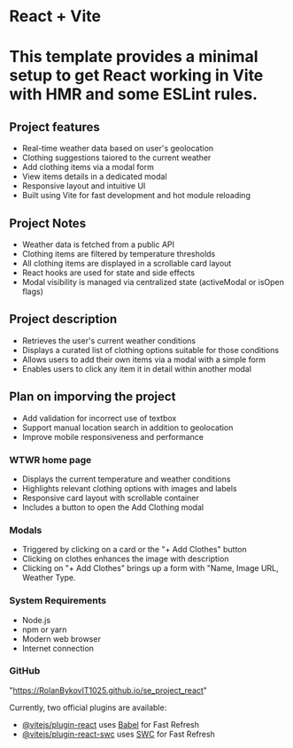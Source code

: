 # React + Vite
# This template provides a minimal setup to get React working in Vite with HMR and some ESLint rules.

## Project features
- Real-time weather data based on user's geolocation
- Clothing suggestions taiored to the current weather
- Add clothing items via a modal form
- View items details in  a dedicated modal
- Responsive layout and intuitive UI
- Built using Vite for fast development and hot module reloading

## Project Notes
- Weather data is fetched from a public API
- Clothing items are filtered by temperature thresholds
- All clothing items are displayed in a scrollable card layout
- React hooks are used for state and side effects
- Modal visibility is managed via centralized state (activeModal or isOpen flags) 

## Project description
- Retrieves the user's current weather conditions
- Displays a curated list of clothing options suitable for those conditions
- Allows users to add their own items via a modal with a simple form
- Enables users to click any item it in detail within another modal

## Plan on imporving the project
- Add validation for incorrect use of textbox
- Support manual location search in addition to geolocation
- Improve mobile responsiveness and performance

### WTWR home page
- Displays the current temperature and weather conditions
- Highlights relevant clothing options with images and labels
- Responsive card layout with scrollable container
- Includes a button to open the Add Clothing modal

### Modals 
- Triggered by clicking on a card or the "+ Add Clothes" button
- Clicking on clothes enhances the image with description
- Clicking on "+ Add Clothes" brings up a form with "Name, Image URL, Weather Type.

### System Requirements
- Node.js
- npm or yarn
- Modern web browser
- Internet connection

### GitHub 
"https://RolanBykovIT1025.github.io/se_project_react"

Currently, two official plugins are available:
- [@vitejs/plugin-react](https://github.com/vitejs/vite-plugin-react/blob/main/packages/plugin-react/README.md) uses [Babel](https://babeljs.io/) for Fast Refresh
- [@vitejs/plugin-react-swc](https://github.com/vitejs/vite-plugin-react-swc) uses [SWC](https://swc.rs/) for Fast Refresh



